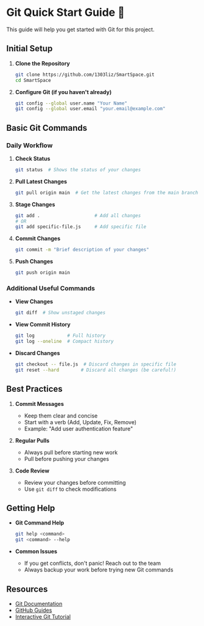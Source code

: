 # Git Quick Start Guide 🚀

This guide will help you get started with Git for this project.

## Initial Setup

1. **Clone the Repository**
   ```bash
   git clone https://github.com/1303liz/SmartSpace.git
   cd SmartSpace
   ```

2. **Configure Git (if you haven't already)**
   ```bash
   git config --global user.name "Your Name"
   git config --global user.email "your.email@example.com"
   ```

## Basic Git Commands

### Daily Workflow

1. **Check Status**
   ```bash
   git status  # Shows the status of your changes
   ```

2. **Pull Latest Changes**
   ```bash
   git pull origin main  # Get the latest changes from the main branch
   ```

3. **Stage Changes**
   ```bash
   git add .                    # Add all changes
   # OR
   git add specific-file.js     # Add specific file
   ```

4. **Commit Changes**
   ```bash
   git commit -m "Brief description of your changes"
   ```

5. **Push Changes**
   ```bash
   git push origin main
   ```

### Additional Useful Commands

- **View Changes**
  ```bash
  git diff  # Show unstaged changes
  ```

- **View Commit History**
  ```bash
  git log            # Full history
  git log --oneline  # Compact history
  ```

- **Discard Changes**
  ```bash
  git checkout -- file.js  # Discard changes in specific file
  git reset --hard        # Discard all changes (be careful!)
  ```

## Best Practices

1. **Commit Messages**
   - Keep them clear and concise
   - Start with a verb (Add, Update, Fix, Remove)
   - Example: "Add user authentication feature"

2. **Regular Pulls**
   - Always pull before starting new work
   - Pull before pushing your changes

3. **Code Review**
   - Review your changes before committing
   - Use `git diff` to check modifications

## Getting Help

- **Git Command Help**
  ```bash
  git help <command>
  git <command> --help
  ```

- **Common Issues**
  - If you get conflicts, don't panic! Reach out to the team
  - Always backup your work before trying new Git commands

## Resources

- [Git Documentation](https://git-scm.com/doc)
- [GitHub Guides](https://guides.github.com/)
- [Interactive Git Tutorial](https://learngitbranching.js.org/)
